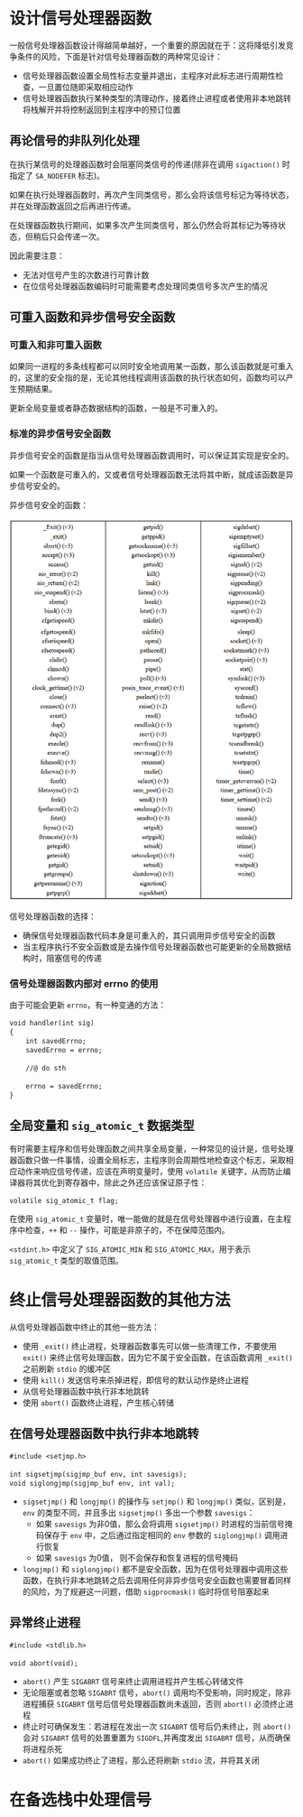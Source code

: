 # 设计信号处理器函数

一般信号处理器函数设计得越简单越好，一个重要的原因就在于：这将降低引发竞争条件的风险，下面是针对信号处理器函数的两种常见设计：

- 信号处理器函数设置全局性标志变量并退出，主程序对此标志进行周期性检查，一旦置位随即采取相应动作
- 信号处理器函数执行某种类型的清理动作，接着终止进程或者使用非本地跳转将栈解开并将控制返回到主程序中的预订位置

## 再论信号的非队列化处理

在执行某信号的处理器函数时会阻塞同类信号的传递(除非在调用 `sigaction()` 时指定了 `SA_NODEFER` 标志)。

如果在执行处理器函数时，再次产生同类信号，那么会将该信号标记为等待状态，并在处理函数返回之后再进行传递。

在处理器函数执行期间，如果多次产生同类信号，那么仍然会将其标记为等待状态，但稍后只会传递一次。

因此需要注意：

- 无法对信号产生的次数进行可靠计数
- 在位信号处理器函数编码时可能需要考虑处理同类信号多次产生的情况

## 可重入函数和异步信号安全函数

### 可重入和非可重入函数

如果同一进程的多条线程都可以同时安全地调用某一函数，那么该函数就是可重入的，这里的安全指的是，无论其他线程调用该函数的执行状态如何，函数均可以产生预期结果。

更新全局变量或者静态数据结构的函数，一般是不可重入的。

### 标准的异步信号安全函数

异步信号安全的函数是指当从信号处理器函数调用时，可以保证其实现是安全的。

如果一个函数是可重入的，又或者信号处理器函数无法将其中断，就成该函数是异步信号安全的。

异步信号安全的函数：

![](./img/async_signal_safe_func.png)

信号处理器函数的选择：

- 确保信号处理器函数代码本身是可重入的，其只调用异步信号安全的函数
- 当主程序执行不安全函数或是去操作信号处理器函数也可能更新的全局数据结构时，阻塞信号的传递

### 信号处理器函数内部对 errno 的使用

由于可能会更新 `errno`，有一种变通的方法：

```
void handler(int sig)
{
	int savedErrno;
	savedErrno = errno;
	
	//@ do sth
	
	errno = savedErrno;
}
```

## 全局变量和 `sig_atomic_t`  数据类型

有时需要主程序和信号处理函数之间共享全局变量，一种常见的设计是，信号处理器函数只做一件事情，设置全局标志，主程序则会周期性地检查这个标志，采取相应动作来响应信号传递，应该在声明变量时，使用 `volatile` 关键字，从而防止编译器将其优化到寄存器中，除此之外还应该保证原子性：

```
volatile sig_atomic_t flag; 
```

在使用 `sig_atomic_t` 变量时，唯一能做的就是在信号处理器中进行设置，在主程序中检查，`++` 和 `--`  操作，可能是非原子的，不在保障范围内。

`<stdint.h>` 中定义了 `SIG_ATOMIC_MIN`  和 `SIG_ATOMIC_MAX`，用于表示 `sig_atomic_t` 类型的取值范围。

# 终止信号处理器函数的其他方法

从信号处理器函数中终止的其他一些方法：

- 使用 `_exit()` 终止进程，处理器函数事先可以做一些清理工作，不要使用 `exit()` 来终止信号处理函数，因为它不属于安全函数，在该函数调用 `_exit()` 之前刷新 `stdio`  的缓冲区
- 使用 `kill()` 发送信号来杀掉进程，即信号的默认动作是终止进程
- 从信号处理器函数中执行非本地跳转
- 使用 `abort()` 函数终止进程，产生核心转储

## 在信号处理器函数中执行非本地跳转

```
#include <setjmp.h>

int sigsetjmp(sigjmp_buf env, int savesigs);
void siglongjmp(sigjmp_buf env, int val);
```

- `sigsetjmp()` 和 `longjmp()` 的操作与 `setjmp()` 和 `longjmp()` 类似，区别是，`env` 的类型不同，并且多出 `sigsetjmp()` 多出一个参数 `savesigs`：
  - 如果 `savesigs` 为非0值，那么会将调用 `sigsetjmp()` 时进程的当前信号掩码保存于 `env`  中，之后通过指定相同的 `env`  参数的 `siglongjmp()` 调用进行恢复
  - 如果 `savesigs` 为0值， 则不会保存和恢复进程的信号掩码
- `longjmp()` 和 `siglongjmp()` 都不是安全函数，因为在信号处理器中调用这些函数，在执行非本地跳转之后去调用任何非异步信号安全函数也需要冒着同样的风险，为了规避这一问题，借助 `sigprocmask()` 临时将信号阻塞起来

## 异常终止进程

```
#include <stdlib.h>

void abort(void);
```

- `abort()` 产生 `SIGABRT` 信号来终止调用进程并产生核心转储文件
- 无论阻塞或者忽略 `SIGABRT` 信号，`abort()` 调用均不受影响，同时规定，除非进程捕获 `SIGABRT` 信号后信号处理器函数尚未返回，否则 `abort()` 必须终止进程
- 终止时可确保发生：若进程在发出一次 `SIGABRT` 信号后仍未终止，则 `abort()`  会对 `SIGABRT`  信号的处置重置为 `SIGDFL`,并再度发出 `SIGABRT` 信号，从而确保将进程杀死
- `abort()` 如果成功终止了进程，那么还将刷新 `stdio` 流，并将其关闭

# 在备选栈中处理信号













